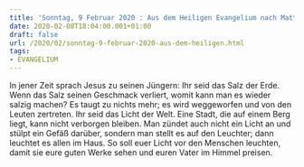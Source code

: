 ```yaml
---
title: 'Sonntag, 9 Februar 2020 : Aus dem Heiligen Evangelium nach Matthäus - Mt 5,13-16.'
date: 2020-02-08T18:04:00.001+01:00
draft: false
url: /2020/02/sonntag-9-februar-2020-aus-dem-heiligen.html
tags: 
- EVANGELIUM
---
```


In jener Zeit sprach Jesus zu seinen Jüngern: Ihr seid das Salz der Erde. Wenn das Salz seinen Geschmack verliert, womit kann man es wieder salzig machen? Es taugt zu nichts mehr; es wird weggeworfen und von den Leuten zertreten. Ihr seid das Licht der Welt. Eine Stadt, die auf einem Berg liegt, kann nicht verborgen bleiben. Man zündet auch nicht ein Licht an und stülpt ein Gefäß darüber, sondern man stellt es auf den Leuchter; dann leuchtet es allen im Haus. So soll euer Licht vor den Menschen leuchten, damit sie eure guten Werke sehen und euren Vater im Himmel preisen.
